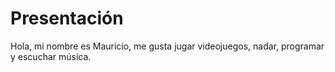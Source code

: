 # Presentación
Hola, mi nombre es Mauricio, me gusta jugar videojuegos, nadar, programar y escuchar música.
